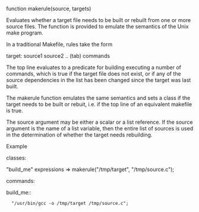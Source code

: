 
function makerule(source, targets)

Evaluates whether a target file needs to be built or rebuilt from one
or more source files.  The function is provided to emulate the
semantics of the Unix make program.

In a traditional Makefile, rules take the form

 target: source1 source2 ..
 (tab) commands

The top line evaluates to a predicate for building executing a number of commands,
 which is true if the target file does not exist, or if any of the source dependencies
in the list has been changed since the target was last built. 

The makerule function emulates the same semantics and sets a class if
the target needs to be built or rebuit, i.e. if the top line of an
equivalent makefile is true.

The source argument may be either a scalar or a list reference.  If
the source argument is the name of a list variable, then the entire
list of sources is used in the determination of whether the target needs
rebuilding.

Example

classes:

 "build_me" expressions => makerule("/tmp/target", "/tmp/source.c");

commands:

   build_me::

      "/usr/bin/gcc -o /tmp/target /tmp/source.c";




 
